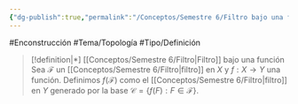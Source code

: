 ```yaml
---
{"dg-publish":true,"permalink":"/Conceptos/Semestre 6/Filtro bajo una función/"}
---
```


#Enconstrucción
#Tema/Topología  #Tipo/Definición  
> [!definition|*] [[Conceptos/Semestre 6/Filtro\|Filtro]] bajo una función
> Sea ${}\mathcal{F}{}$ un [[Conceptos/Semestre 6/Filtro\|filtro]] en ${}X{}$ y ${}f: X \to Y{}$ una función. Definimos ${}f(\mathcal{F}){}$ como el [[Conceptos/Semestre 6/Filtro\|filtro]] en ${}Y{}$ generado por la base ${}\mathcal{C}= \left\{ f(F): F \in \mathcal{F} \right\}{}$.